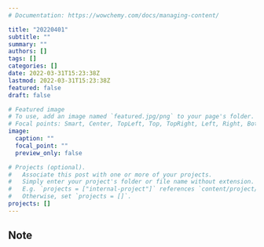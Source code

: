 ```yaml
---
# Documentation: https://wowchemy.com/docs/managing-content/

title: "20220401"
subtitle: ""
summary: ""
authors: []
tags: []
categories: []
date: 2022-03-31T15:23:38Z
lastmod: 2022-03-31T15:23:38Z
featured: false
draft: false

# Featured image
# To use, add an image named `featured.jpg/png` to your page's folder.
# Focal points: Smart, Center, TopLeft, Top, TopRight, Left, Right, BottomLeft, Bottom, BottomRight.
image:
  caption: ""
  focal_point: ""
  preview_only: false

# Projects (optional).
#   Associate this post with one or more of your projects.
#   Simply enter your project's folder or file name without extension.
#   E.g. `projects = ["internal-project"]` references `content/project/deep-learning/index.md`.
#   Otherwise, set `projects = []`.
projects: []
---
```


## Note

